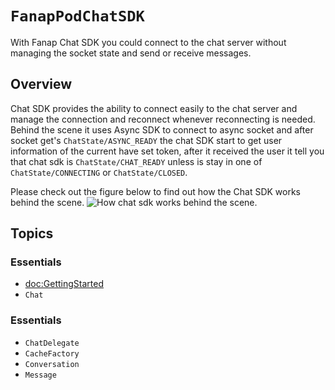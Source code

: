 # ``FanapPodChatSDK``
With Fanap Chat SDK you could connect to the chat server without managing the socket state and send or receive messages.

## Overview
Chat SDK provides the ability to connect easily to the chat server and manage the connection and reconnect whenever reconnecting is needed. 
Behind the scene it uses Async SDK to connect to async socket and after socket get's ``ChatState/ASYNC_READY`` the chat SDK start to get user information of the current have set token, after it received the user it tell you that chat sdk is ``ChatState/CHAT_READY`` unless is stay in one of ``ChatState/CONNECTING`` or ``ChatState/CLOSED``.  

Please check out the figure below to find out how the Chat SDK works behind the scene.
![How chat sdk works behind the scene.](chat-flow.png)

## Topics

### Essentials

- <doc:GettingStarted>
- ``Chat``

### Essentials

- ``ChatDelegate``
- ``CacheFactory``
- ``Conversation``
- ``Message``
